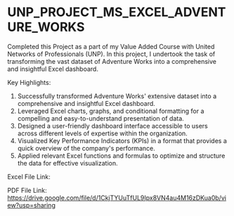 # UNP_PROJECT_MS_EXCEL_ADVENTURE_WORKS

Completed this Project as a part of my Value Added Course with United Networks of Professionals (UNP). In this project, I undertook the task of transforming the vast dataset of Adventure Works into a comprehensive and insightful Excel dashboard.

Key Highlights:

1. Successfully transformed Adventure Works' extensive dataset into a comprehensive and insightful Excel dashboard.
2. Leveraged Excel charts, graphs, and conditional formatting for a compelling and easy-to-understand presentation of data.
3. Designed a user-friendly dashboard interface accessible to users across different levels of expertise within the organization.
4. Visualized Key Performance Indicators (KPIs) in a format that provides a quick overview of the company's performance.
5. Applied relevant Excel functions and formulas to optimize and structure the data for effective visualization.

Excel File Link:

PDF File Link: https://drive.google.com/file/d/1CkjTYUuTfUL9Ipx8VN4au4M16zDKua0b/view?usp=sharing
